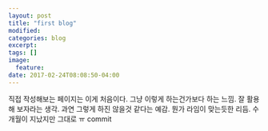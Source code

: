 ```yaml
---
layout: post
title: "first blog"
modified:
categories: blog
excerpt:
tags: []
image:
  feature:
date: 2017-02-24T08:08:50-04:00
---
```


직접 작성해보는 페이지는 이게 처음이다. 
그냥 이렇게 하는건가보다 하는 느낌. 
잘 활용해 보자라는 생각.
과연 그렇게 하진 않을것 같다는 예감.
뭔가 라임이 맞는듯한 리듬.
수 개월이 지났지만 그대로 ㅠ 
commit